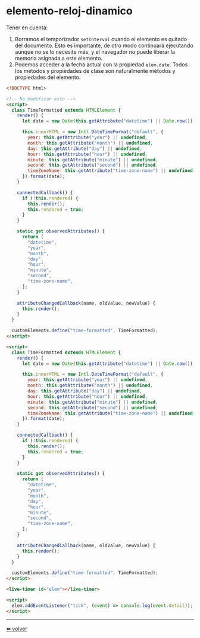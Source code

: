 # elemento-reloj-dinamico

Tener en cuenta:

1.  Borramos el temporizador `setInterval` cuando el elemento es quitado del documento. Esto es importante, de otro modo continuará ejecutando aunque no se lo necesite más, y el navegador no puede liberar la memoria asignada a este elemento.
2.  Podemos acceder a la fecha actual con la propiedad `elem.date`. Todos los métodos y propiedades de clase son naturalmente métodos y propiedades del elemento.


````html
<!DOCTYPE html>

<!-- No modificar esto -->
<script>
  class TimeFormatted extends HTMLElement {
    render() {
      let date = new Date(this.getAttribute("datetime") || Date.now());

      this.innerHTML = new Intl.DateTimeFormat("default", {
        year: this.getAttribute("year") || undefined,
        month: this.getAttribute("month") || undefined,
        day: this.getAttribute("day") || undefined,
        hour: this.getAttribute("hour") || undefined,
        minute: this.getAttribute("minute") || undefined,
        second: this.getAttribute("second") || undefined,
        timeZoneName: this.getAttribute("time-zone-name") || undefined,
      }).format(date);
    }

    connectedCallback() {
      if (!this.rendered) {
        this.render();
        this.rendered = true;
      }
    }

    static get observedAttributes() {
      return [
        "datetime",
        "year",
        "month",
        "day",
        "hour",
        "minute",
        "second",
        "time-zone-name",
      ];
    }

    attributeChangedCallback(name, oldValue, newValue) {
      this.render();
    }
  }

  customElements.define("time-formatted", TimeFormatted);
</script>

<script>
  class TimeFormatted extends HTMLElement {
    render() {
      let date = new Date(this.getAttribute("datetime") || Date.now());

      this.innerHTML = new Intl.DateTimeFormat("default", {
        year: this.getAttribute("year") || undefined,
        month: this.getAttribute("month") || undefined,
        day: this.getAttribute("day") || undefined,
        hour: this.getAttribute("hour") || undefined,
        minute: this.getAttribute("minute") || undefined,
        second: this.getAttribute("second") || undefined,
        timeZoneName: this.getAttribute("time-zone-name") || undefined,
      }).format(date);
    }

    connectedCallback() {
      if (!this.rendered) {
        this.render();
        this.rendered = true;
      }
    }

    static get observedAttributes() {
      return [
        "datetime",
        "year",
        "month",
        "day",
        "hour",
        "minute",
        "second",
        "time-zone-name",
      ];
    }

    attributeChangedCallback(name, oldValue, newValue) {
      this.render();
    }
  }

  customElements.define("time-formatted", TimeFormatted);
</script>

<live-timer id="elem"></live-timer>

<script>
  elem.addEventListener("tick", (event) => console.log(event.detail));
</script>

````

---
[⬅️ volver](https://github.com/VictorHugoAguilar/javascript-interview-questions-explained/blob/main/theory-web-components/custom-elements/readme.md#elemento-reloj-dinamico)
